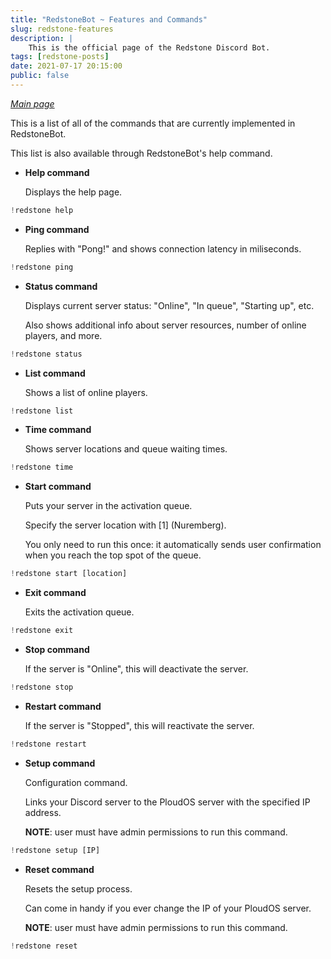 ```yaml
---
title: "RedstoneBot ~ Features and Commands"
slug: redstone-features
description: |
    This is the official page of the Redstone Discord Bot.
tags: [redstone-posts]
date: 2021-07-17 20:15:00
public: false
--- 
```


[*Main page*](/redstone)

This is a list of all of the commands that are currently implemented in RedstoneBot.

This list is also available through RedstoneBot's help command. 


* **Help command**

    Displays the help page.

```js
!redstone help
```
* **Ping command**

    Replies with "Pong!" and shows connection   latency in miliseconds.


```js
!redstone ping
```

* **Status command**

    Displays current server status: "Online", "In queue", "Starting up", etc.

    Also shows additional info about server resources, number of online players, and more.

```js
!redstone status
```

* **List command**

    Shows a list of online players.    

```js
!redstone list
```


* **Time command**

    Shows server locations and queue waiting times.

```js
!redstone time
```

* **Start command**

    Puts your server in the activation queue.

    Specify the server location with [1] (Nuremberg).

    You only need to run this once: it automatically sends user confirmation when you reach the top spot of the queue.


```js
!redstone start [location]
```

* **Exit command**

    Exits the activation queue.

```js
!redstone exit
```

* **Stop command**

    If the server is "Online", this will deactivate the server.

```js
!redstone stop
```

* **Restart command**

    If the server is "Stopped", this will reactivate the server.

```js
!redstone restart
```

* **Setup command**

    Configuration command.

    Links your Discord server to the PloudOS server with the specified IP address.

    **NOTE**: user must have admin permissions to run this command.


```js
!redstone setup [IP]
```

* **Reset command**

    Resets the setup process.

    Can come in handy if you ever change the IP of your PloudOS server.

    **NOTE**: user must have admin permissions to run this command.

```js
!redstone reset
```



